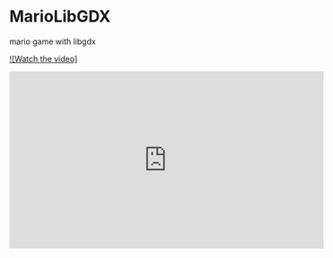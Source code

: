# MarioLibGDX
mario game with libgdx 

[![Watch the video]](https://youtu.be/ihtjt3gllxg)

<iframe width="560" height="315" src="https://www.youtube.com/embed/ihtjt3gllxg" frameborder="0" allow="autoplay; encrypted-media" allowfullscreen></iframe>
